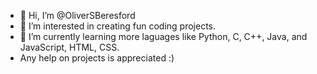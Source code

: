 - 👋 Hi, I’m @OliverSBeresford
- 👀 I’m interested in creating fun coding projects.
- 🌱 I’m currently learning more laguages like Python, C, C++, Java, and JavaScript, HTML, CSS.
- Any help on projects is appreciated :)

<!---
OliverSBeresford/OliverSBeresford is a ✨ special ✨ repository because its `README.md` (this file) appears on your GitHub profile.
You can click the Preview link to take a look at your changes.
--->
